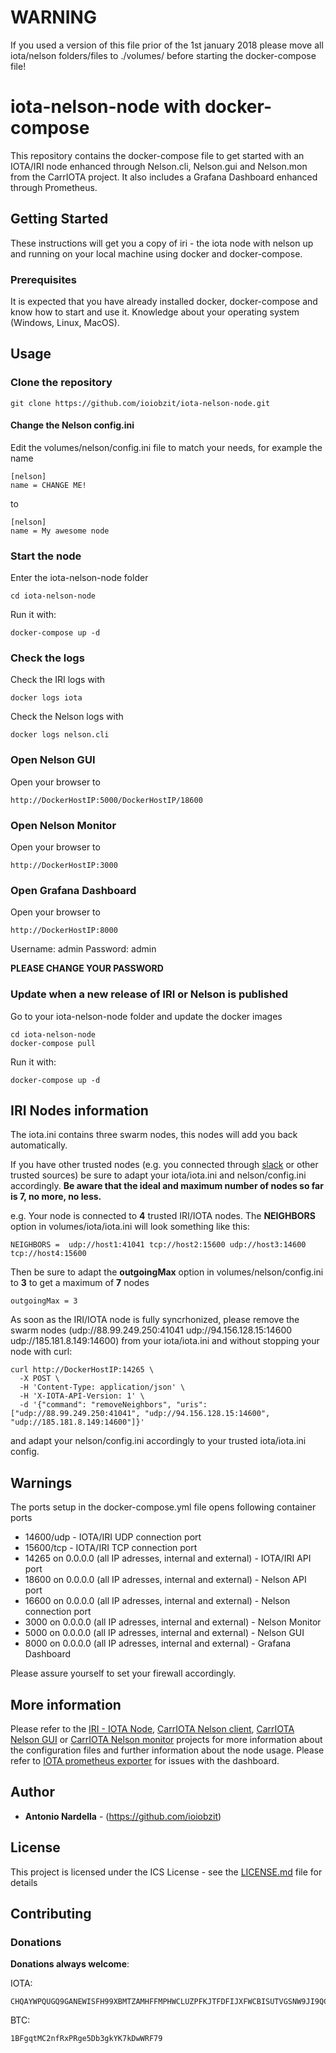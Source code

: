 # WARNING

If you used a version of this file prior of the 1st january 2018 please move all iota/nelson folders/files to ./volumes/ before starting the docker-compose file! 

# iota-nelson-node with docker-compose

This repository contains the docker-compose file to get started with an IOTA/IRI node enhanced through Nelson.cli, Nelson.gui and Nelson.mon from the CarrIOTA project. It also includes a Grafana Dashboard enhanced through Prometheus.

## Getting Started

These instructions will get you a copy of iri - the iota node with nelson up and running on your local machine using docker and docker-compose.

### Prerequisites

It is expected that you have already installed docker, docker-compose and know how to start and use it.
Knowledge about your operating system (Windows, Linux, MacOS).

## Usage

### Clone the repository
```
git clone https://github.com/ioiobzit/iota-nelson-node.git
```

#### Change the Nelson config.ini

Edit the volumes/nelson/config.ini file to match your needs, for example the name
```
[nelson]
name = CHANGE ME!
```

to
```
[nelson]
name = My awesome node
```

### Start the node

Enter the iota-nelson-node folder
```
cd iota-nelson-node
```

Run it with:
```
docker-compose up -d
```
### Check the logs

Check the IRI logs with
```
docker logs iota
```

Check the Nelson logs with
```
docker logs nelson.cli
```

### Open Nelson GUI

Open your browser to
```
http://DockerHostIP:5000/DockerHostIP/18600
```

### Open Nelson Monitor

Open your browser to
```
http://DockerHostIP:3000
```

### Open Grafana Dashboard

Open your browser to
```
http://DockerHostIP:8000
```
Username: admin
Password: admin

**PLEASE CHANGE YOUR PASSWORD**

### Update when a new release of IRI or Nelson is published

Go to your iota-nelson-node folder and update the docker images
```
cd iota-nelson-node
docker-compose pull
```

Run it with:
```
docker-compose up -d
```

## IRI Nodes information

The iota.ini contains three swarm nodes, this nodes will add you back automatically.

If you have other trusted nodes (e.g. you connected through [slack](https://iotatangle.slack.com) or other trusted sources) be sure to adapt your iota/iota.ini and nelson/config.ini accordingly.
**Be aware that the ideal and maximum number of nodes so far is 7, no more, no less.**

e.g. Your node is connected to **4** trusted IRI/IOTA nodes. The **NEIGHBORS** option in volumes/iota/iota.ini will look something like this:
```
NEIGHBORS =  udp://host1:41041 tcp://host2:15600 udp://host3:14600 tcp://host4:15600
```

Then be sure to adapt the **outgoingMax** option in volumes/nelson/config.ini to **3** to get a maximum of **7** nodes
```
outgoingMax = 3
```

As soon as the IRI/IOTA node is fully syncrhonized, please remove the swarm nodes (udp://88.99.249.250:41041 udp://94.156.128.15:14600 udp://185.181.8.149:14600) from your iota/iota.ini and without stopping your node with curl:
```
curl http://DockerHostIP:14265 \
  -X POST \
  -H 'Content-Type: application/json' \
  -H 'X-IOTA-API-Version: 1' \
  -d '{"command": "removeNeighbors", "uris": ["udp://88.99.249.250:41041", "udp://94.156.128.15:14600", "udp://185.181.8.149:14600"]}'
```

and adapt your nelson/config.ini accordingly to your trusted iota/iota.ini config.

## Warnings

The ports setup in the docker-compose.yml file opens following container ports
- 14600/udp - IOTA/IRI UDP connection port
- 15600/tcp - IOTA/IRI TCP connection port
- 14265 on 0.0.0.0 (all IP adresses, internal and external) - IOTA/IRI API port
- 18600 on 0.0.0.0 (all IP adresses, internal and external) - Nelson API port
- 16600 on 0.0.0.0 (all IP adresses, internal and external) - Nelson connection port
- 3000  on 0.0.0.0 (all IP adresses, internal and external) - Nelson Monitor
- 5000  on 0.0.0.0 (all IP adresses, internal and external) - Nelson GUI
- 8000  on 0.0.0.0 (all IP adresses, internal and external) - Grafana Dashboard

Please assure yourself to set your firewall accordingly.

## More information

Please refer to the [IRI - IOTA Node](https://github.com/iotaledger/iri), [CarrIOTA Nelson client](https://github.com/SemkoDev/nelson.cli), [CarrIOTA Nelson GUI](https://github.com/SemkoDev/nelson.gui) or [CarrIOTA Nelson monitor](https://github.com/SemkoDev/nelson.mon) projects for more information about the configuration files and further information about the node usage.
Please refer to [IOTA prometheus exporter](https://github.com/crholliday/iota-prom-exporter) for issues with the dashboard.

## Author

* **Antonio Nardella** - (https://github.com/ioiobzit)

## License

This project is licensed under the ICS License - see the [LICENSE.md](LICENSE.md) file for details

## Contributing

### Donations

**Donations always welcome**:

IOTA:
```
CHQAYWPQUGQ9GANEWISFH99XBMTZAMHFFMPHWCLUZPFKJTFDFIJXFWCBISUTVGSNW9JI9QCOAHUHFUQC9SYVFXDQ9D
```

BTC:
```
1BFgqtMC2nfRxPRge5Db3gkYK7kDwWRF79
```

